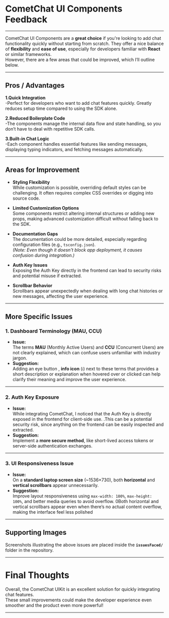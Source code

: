 #  CometChat UI Components Feedback

---

CometChat UI Components are a **great choice** if you're looking to add chat functionality quickly without starting from scratch. They offer a nice balance of **flexibility** and **ease of use**, especially for developers familiar with **React** or similar frameworks.  
However, there are a few areas that could be improved, which I’ll outline below.

---

##  Pros / Advantages

 **1.Quick Integration**  
 -Perfect for developers who want to add chat features quickly. Greatly reduces setup time compared to using the SDK alone.

 **2.Reduced Boilerplate Code**  
 -The components manage the internal data flow and state handling, so you don’t have to deal with repetitive SDK calls.

 **3.Built-in Chat Logic**  
  -Each component handles essential features like sending messages, displaying typing indicators, and fetching messages automatically.

---

##  Areas for Improvement

- **Styling Flexibility**  
  While customization is possible, overriding default styles can be challenging. It often requires complex CSS overrides or digging into source code.

- **Limited Customization Options**  
  Some components restrict altering internal structures or adding new props, making advanced customization difficult without falling back to the SDK.

- **Documentation Gaps**  
  The documentation could be more detailed, especially regarding configuration files (e.g., `tsconfig.json`).  
  _(Note: Even though it doesn't block app deployment, it causes confusion during integration.)_

- **Auth Key Issues**  
  Exposing the Auth Key directly in the frontend can lead to security risks and potential misuse if extracted.

- **Scrollbar Behavior**  
  Scrollbars appear unexpectedly when dealing with long chat histories or new messages, affecting the user experience.

---

##  More Specific Issues

### 1.  Dashboard Terminology (MAU, CCU)
- **Issue:**  
  The terms **MAU** (Monthly Active Users) and **CCU** (Concurrent Users) are not clearly explained, which can confuse users unfamiliar with industry jargon.
- **Suggestion:**  
  Adding an eye button , **info icon** (`ℹ️`) next to these terms that provides a short description or explanation when hovered over or clicked can help clarify their meaning and improve the user experience.

---

### 2.  Auth Key Exposure
- **Issue:**  
  While integrating CometChat, I noticed that the Auth Key is directly exposed in the frontend for client-side use. 
.This can be a potential security risk, since anything on the frontend can be easily inspected and extracted.
- **Suggestion:**  
  Implement a **more secure method**, like short-lived access tokens or server-side authentication exchanges.

---

### 3.  UI Responsiveness Issue
- **Issue:**  
  On a **standard laptop screen size** (~1536×730), both **horizontal** and **vertical scrollbars** appear unnecessarily.
- **Suggestion:**  
  Improve layout responsiveness using `max-width: 100%`, `max-height: 100%`, and better media queries to avoid overflow.
0Both horizontal and vertical scrollbars appear even when there’s no actual content overflow, making the interface feel less polished


---

##  Supporting Images

Screenshots illustrating the above issues are placed inside the **`issuesFaced/`** folder in the repository.

---

#  Final Thoughts

Overall, the CometChat UIKit is an excellent solution for quickly integrating chat features.  
These small improvements could make the developer experience even smoother and the product even more powerful!

---
